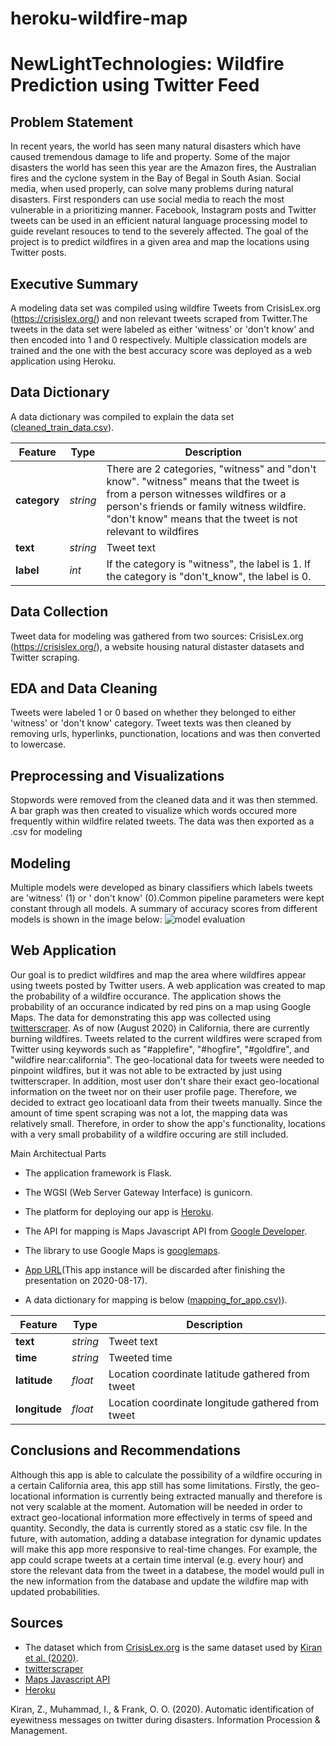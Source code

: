 # heroku-wildfire-map

# NewLightTechnologies: Wildfire Prediction using Twitter Feed

## Problem Statement

In recent years, the world has seen many natural disasters which have caused tremendous damage to life and property. Some of the major disasters the world has seen this year are the Amazon fires, the Australian fires and the cyclone system in the Bay of Begal in South Asian. Social media, when used properly, can solve many problems during natural disasters. First responders can use social media to reach the most vulnerable in a prioritizing manner. Facebook, Instagram posts and Twitter tweets can be used in an efficient natural language processing model to guide revelant resouces to tend to the severely affected. The goal of the project is to predict wildfires in a given area and map the locations using Twitter posts.

## Executive Summary

A modeling data set was compiled using wildfire Tweets from CrisisLex.org (https://crisislex.org/) and non relevant tweets scraped from Twitter.The tweets in the data set were labeled as either 'witness' or 'don't know' and then encoded into 1 and 0 respectively. Multiple classication models are trained and the one with the best accuracy score was deployed as a web application using Heroku.


## Data Dictionary 

A data dictionary was compiled to explain the data set ([cleaned_train_data.csv](./data/cleaned_train_data.csv)).

|Feature|Type|Description|
|---|---|---|
|**category**|*string*| There are 2 categories, "witness" and "don't know". "witness" means that the tweet is from a person witnesses wildfires or a person's friends or family witness wildfire. "don't know" means that the tweet is not relevant to wildfires |
|**text**|*string*| Tweet text |
|**label**|*int*| If the category is "witness", the label is 1. If the category is "don't_know", the label is 0. |

## Data Collection

Tweet data for modeling was gathered from two sources: CrisisLex.org (https://crisislex.org/), a website housing natural distaster datasets and Twitter scraping.  

## EDA and Data Cleaning

Tweets were labeled 1 or 0 based on whether they belonged to either 'witness' or 'don't know' category. Tweet texts was then cleaned by removing urls, hyperlinks, punctionation,  locations and was then converted to lowercase.

## Preprocessing and Visualizations

Stopwords were removed from the cleaned data and it was then stemmed. A bar graph was then created to visualize which words occured more frequently within wildfire related tweets. The data was then exported as a .csv for modeling

## Modeling

Multiple models were developed as binary classifiers which labels tweets are 'witness' (1) or ' don't know' (0).Common pipeline parameters were kept constant through all models. A summary of accuracy scores from different models is shown in the image below:
![model evaluation](./image/model_scores.PNG)


## Web Application

Our goal is to predict wildfires and map the area where wildfires appear using tweets posted by Twitter users. A web application was created to map the probability of a wildfire occurance. The application shows the probability of an occurance indicated by red pins on a map using Google Maps. The data for demonstrating this app was collected using [twitterscraper](https://github.com/taspinar/twitterscraper). As of now (August 2020) in California, there are currently burning wildfires. Tweets related to the current wildfires were scraped from Twitter using keywords such as "#applefire", "#hogfire", "#goldfire", and "wildfire near:california". The geo-locational data for tweets were needed to pinpoint wildfires, but it was not able to be extracted by just using twitterscraper. In addition, most user don't share their exact geo-locational information on the tweet nor on their user profile page. Therefore, we decided to extract geo locatioanl data from their tweets manually. Since the amount of time spent scraping was not a lot, the mapping data was relatively small. Therefore, in order to show the app's functionality, locations with a very small probability of a wildfire occuring are still included.

Main Architectual Parts
- The application framework is Flask.
- The WGSI (Web Server Gateway Interface) is gunicorn.
- The platform for deploying our app is [Heroku](https://www.heroku.com/).
- The API for mapping is Maps Javascript API from [Google Developer](https://developers.google.com/).
- The library to use Google Maps is [googlemaps](https://github.com/googlemaps/google-maps-services-python).
- [App URL](https://demo-meat-213.herokuapp.com/)(This app instance will be discarded after finishing the presentation on 2020-08-17).

- A data dictionary for mapping is below ([mapping_for_app.csv)](./data/mapping_for_app.csv)).

|Feature|Type|Description|
|---|---|---|
|**text**|*string*| Tweet text |
|**time**|*string*| Tweeted time |
|**latitude**|*float*| Location coordinate latitude gathered from tweet |
|**longitude**|*float*| Location coordinate longitude gathered from tweet |


## Conclusions and Recommendations

Although this app is able to calculate the possibility of a wildfire occuring in a certain California area, this app still has some limitations. Firstly, the geo-locational information is currently being extracted manually and therefore is not very scalable at the moment. Automation will be needed in order to extract geo-locational information more effectively in terms of speed and quantity. Secondly, the data is currently stored as a static csv file. In the future, with automation, adding a database integration for dynamic updates will make this app more responsive to real-time changes. For example, the app could scrape tweets at a certain time interval (e.g. every hour) and store the relevant data from the tweet in a databese, the model would pull in the new information from the database and update the wildfire map with updated probabilities.

## Sources

- The dataset which from [CrisisLex.org](https://crisislex.org/) is the same dataset used by [Kiran et al. (2020)](https://www.sciencedirect.com/science/article/pii/S0306457319303590).
- [twitterscraper](https://github.com/taspinar/twitterscraper)
- [Maps Javascript API](https://developers.google.com/)
- [Heroku](https://www.heroku.com/)

Kiran, Z., Muhammad, I., & Frank, O. O. (2020). Automatic identification of eyewitness messages on twitter during disasters. Information Procession & Management.

